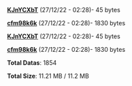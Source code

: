 [**KJnYCXbT**](/data/KJnYCXbT.txt) (27/12/22 - 02:28)- 45 bytes

[**cfm98k6k**](/data/cfm98k6k.txt) (27/12/22 - 02:28)- 1830 bytes

[**KJnYCXbT**](/data/KJnYCXbT.txt) (27/12/22 - 02:28)- 45 bytes

[**cfm98k6k**](/data/cfm98k6k.txt) (27/12/22 - 02:28)- 1830 bytes

**Total Datas**: 1854

**Total Size**: 11.21 MB / 11.2 MB